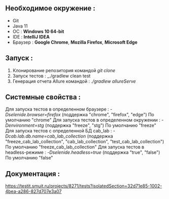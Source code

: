 ## Необходимое окружение :
- Git
- Java 11
- ОС : **Windows 10 64-bit**
- IDE : **IntelliJ IDEA**
- Браузер : **Google Chrome**, **Mozilla Firefox**, **Microsoft Edge**


## Запуск :
1. Клонирование репозитория командой _git clone_
2. Запуск тестов :
   _./gradlew clean test 
3. Генерация отчета Allure командой : _./gradlew allureServe_


## Системные свойства :
Для запуска тестов в определенном браузере : _-Dselenide.browser=firefox_ (поддержка "chrome", "firefox", "edge")
По умолчанию "chrome"
Для запуска тестов в определенном окружении : _-Denvironment=stg_ (поддержка "freeze", "stg")
По умолчанию "freeze"
Для запуска тестов с определенной БД cab_lab : _-Dcab.lab.db.name=cab_lab_collection_ (поддержка "freeze_cab_lab_collection", "cab_lab_collection", "test_cab_lab_collection")
По умолчанию "freeze_cab_lab_collection"
Для запуска тестов в headless-режиме : _-Dselenide.headless=true_ (поддержка "true", "false")
По умолчанию "false"

## Документация :
https://testit.smuit.ru/projects/8271/tests?isolatedSection=32d71e85-1002-4bea-a286-827d707e3a07
